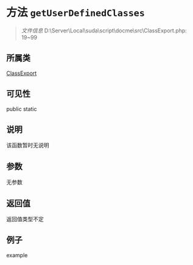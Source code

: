 # 方法 `getUserDefinedClasses`



> *文件信息* D:\Server\Local\suda\script\docme\src\ClassExport.php: 19~99

## 所属类 

[ClassExport](../ClassExport.md)

## 可见性

 public static

## 说明

该函数暂时无说明


## 参数


无参数


## 返回值

返回值类型不定


## 例子

example